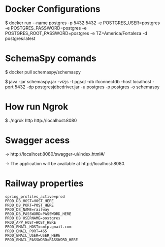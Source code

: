 # Docker Configurations

$ docker run --name postgres -p 5432:5432 -e POSTGRES_USER=postgres -e POSTGRES_PASSWORD=postgres -e POSTGRES_ROOT_PASSWORD=postgres -e TZ=America/Fortaleza -d postgres:latest

# SchemaSpy comands

$ docker pull schemaspy/schemaspy

$ java -jar schemaspy.jar -vizjs -t pgsql -db ifconnectdb -host localhost -port 5432 -dp postgresjdbcdriver.jar -u postgres -p postgres -o schemaspy

# How run Ngrok

$ ./ngrok http http://localhost:8080

# Swagger acess

-> http://localhost:8080/swagger-ui/index.html#/

-> The application will be available at http://localhost:8080.

# Railway properties

```properties
spring_profiles_active=prod
PROD_DB_HOST=HOST_HERE
PROD_DB_PORT=POST_HERE
PROD_DB_NAME=railway
PROD_DB_PASSWORD=PASSWORD_HERE
PROD_DB_USERNAME=postgres
PROD_APP_HOST=HOST_HERE
PROD_EMAIL_HOST=smtp.gmail.com
PROD_EMAIL_PORT=465
PROD_EMAIL_USER=USER_HERE
PROD_EMAIL_PASSWORD=PASSWORD_HERE
```
